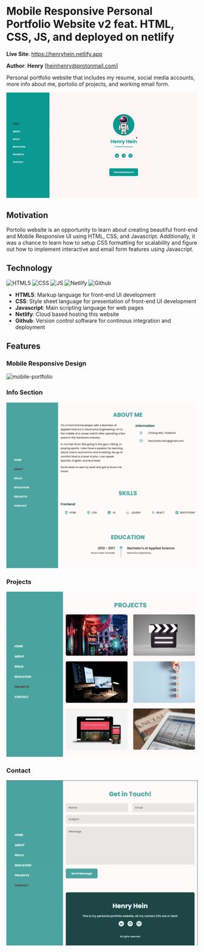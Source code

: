 # Mobile Responsive Personal Portfolio Website v2 feat. HTML, CSS, JS, and deployed on netlify


**Live Site**: https://henryhein.netlify.app

**Author**: **Henry** [heinhenry@protonmail.com]

Personal portfolio website that includes my resume, social media accounts, more info about me, portolio of projects, and working email form.

![porfolio](portfolio.gif)

## Motivation

Portolio website is an opportunity to learn about creating beautiful front-end and Mobile Responsive UI using HTML, CSS, and Javascript. Additionally, it was a chance to learn how to setup CSS formatting for scalability and figure out how to implement interactive and email form features using Javascript.

## Technology

![HTML5](https://imgs.search.brave.com/2xnxFMcDoKYaOu12Z0nTSfC55aSIHpiJa7PDV1YQ2ZU/rs:fit:711:225:1/g:ce/aHR0cHM6Ly90c2U0/Lm1tLmJpbmcubmV0/L3RoP2lkPU9JUC40/ZFFreExtLWNBbmRW/LTlPZlZqalF3SGFF/OCZwaWQ9QXBp) ![CSS](https://imgs.search.brave.com/tYCpst0AI9pM2BLWnXQpwUCiZrpXMID-8KYO3YbGWA4/rs:fit:711:225:1/g:ce/aHR0cHM6Ly90c2U0/Lm1tLmJpbmcubmV0/L3RoP2lkPU9JUC5m/S3RFQTZWU3VDUGgw/bkN5MlZUblpRSGFF/OCZwaWQ9QXBp) ![JS](https://imgs.search.brave.com/kImq59LIjOxp8zbBqe9bXLSj15HZDriLYz2xJrX28_g/rs:fit:537:225:1/g:ce/aHR0cHM6Ly90c2U0/Lm1tLmJpbmcubmV0/L3RoP2lkPU9JUC5B/MG1aamlZd2JKdldq/RF9WVkVVOHRnSGFH/aSZwaWQ9QXBp) ![Netlify](https://imgs.search.brave.com/aBFlemvrKIZCVcGW62-rgXkpY6JXeH9Nmgb0ndTTWhc/rs:fit:888:225:1/g:ce/aHR0cHM6Ly90c2U0/Lm1tLmJpbmcubmV0/L3RoP2lkPU9JUC5X/TUFfTllGZnZaSXB4/X3V2UXhRUUVBSGFE/OSZwaWQ9QXBp) ![Github](https://imgs.search.brave.com/x9Fb7I00OXkXE7z1-9Jh_Odj8KLNI7VHpT0iKGFauaA/rs:fit:474:225:1/g:ce/aHR0cHM6Ly90c2Ux/Lm1tLmJpbmcubmV0/L3RoP2lkPU9JUC5Z/eU9Nbjl3ajh0WkNF/eUNQVFlHbGVnSGFI/YSZwaWQ9QXBp)

* **HTML5**: Markup language for front-end UI development
* **CSS**: Style sheet language for presentation of front-end UI development
* **Javascript**: Main scripting language for web pages
* **Netlify**: Cloud based hosting this website
* **Github**: Version control software for continous integration and deployment

## Features

### Mobile Responsive Design

![mobile-portfolio](mobile-portfolio.gif)

### Info Section

![Info](Info.png)

### Projects

![Projects](Projects.png)

### Contact

![Contact](Contact.png)
